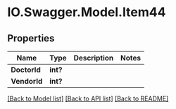 # IO.Swagger.Model.Item44
## Properties

Name | Type | Description | Notes
------------ | ------------- | ------------- | -------------
**DoctorId** | **int?** |  | 
**VendorId** | **int?** |  | 

[[Back to Model list]](../README.md#documentation-for-models) [[Back to API list]](../README.md#documentation-for-api-endpoints) [[Back to README]](../README.md)

